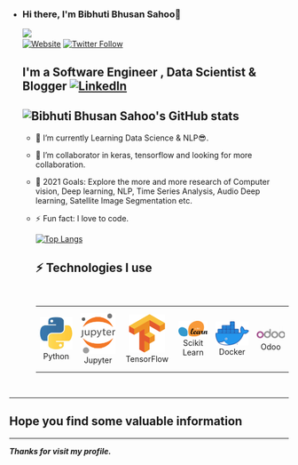 - ### Hi there, I'm Bibhuti Bhusan Sahoo👋
  ![](https://komarev.com/ghpvc/?username=Bibhuti5&color=green)  
  [![Website](https://img.shields.io/website?label=Bibhuti5&style=for-the-badge&url=https%3A%2F%2Fcodestackr.com)](https://www.linkedin.com/in/bibhutibhusansahoo97/)
  [![Twitter Follow](https://img.shields.io/twitter/follow/Bibhuti52675983?color=1DA1F2&logo=twitter&style=for-the-badge)](https://twitter.com/Bibhuti52675983)

  ## I'm a Software Engineer , Data Scientist & Blogger  [![LinkedIn](https://img.shields.io/badge/linkedin-%230077B5.svg?style=for-the-badge&logo=linkedin&logoColor=white)](https://www.linkedin.com/in/bibhutibhusansahoo97/)
    ![Bibhuti Bhusan Sahoo's GitHub stats](https://github-readme-stats.vercel.app/api?username=Bibhuti5&show_icons=true&theme=algolia)
  ---

  <!-- * 🔭 I am Currently working as **Sr.Data Scientist** at [Cygnet 🦢](https://cygnet-infotech.com/) -->

  - 🌱 I’m currently Learning Data Science & NLP😎.
  
  - 👯 I’m collaborator in keras, tensorflow and looking for more collaboration.
  
  - 🥅 2021 Goals: Explore the more and more research of Computer vision, Deep learning, NLP, Time Series Analysis, Audio Deep learning, Satellite Image Segmentation etc.

  - ⚡ Fun fact: I love to code.
  
    [![Top Langs](https://github-readme-stats.vercel.app/api/top-langs/?username=Bibhuti5&langs_count=5&theme=algolia)](https://github.com/anuraghazra/github-readme-stats)
    
      
    
    ## ⚡  Technologies I use 
    
    <br>
    
    <div align="center">
        <table align="center">
            <tr>
                <td align="center" width="140" height="112.43">
                    <img src="./assets/icons/python.jpeg" width="65px"/>
                    <br /> Python
                </td>
                <td align="center" width="140" height="112.43">
                    <img src="./assets/icons/jupyter.png" width="65px"/>
                    <br /> Jupyter
                </td>
                <td align="center" width="140" height="112.43">
                    <img src="./assets/icons/tensorflow.png" width="65px"/>
                    <br /> TensorFlow
                </td>
                <td align="center" width="140" height="112.43">
                    <img src="./assets/icons/scikitlearn.png" width="65px"/>
                    <br /> Scikit Learn
                </td>               
                <td align="center" width="140" height="112.43">
                    <img src="./assets/icons/docker.png" width="65px"/>
                    <br /> Docker
                </td>
                <td align="center" width="140" height="112.43">
                    <img src="./assets/icons/odoo.png" width="65px"/>
                    <br /> Odoo
                </td>
            </tr>
        </table>
    </div>
    <br>

---
## Hope you find some valuable information

<!-- 💾 365 Days of Computer Vision - [🔗](https://github.com/ashishpatel26/365-Days-Computer-Vision-Learning-Linkedin-Post) -->

---

***Thanks for visit my profile.***
